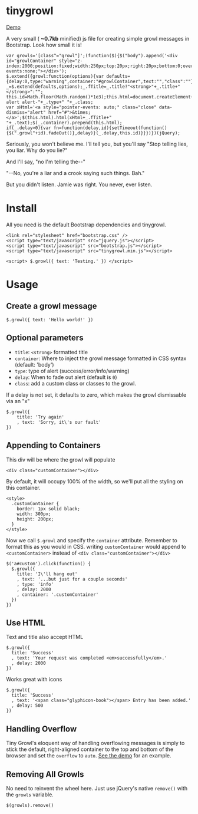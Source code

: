 tinygrowl
=========

<a href="http://codepen.io/ajkochanowicz/pen/bLBfr">Demo</a>

A very small ( **~0.7kb** minified) js file for creating simple growl messages in Bootstrap. Look how small it is!
    
    var growls='[class^="growl"]';(function($){$("body").append('<div id="growlContainer" style="z-index:2000;position:fixed;width:250px;top:20px;right:20px;bottom:0;overflow:auto;pointer-events:none;"></div>');
    $.extend({growl:function(options){var defaults={delay:0,type:"warning",container:"#growlContainer",text:"","class":""};var _=$.extend(defaults,options);_.fTitle=_.title?"<strong>"+_.title+"</strong>":"";
    this.id=Math.floor(Math.random()*1e3);this.html=document.createElement("div");this.html.className="growl"+this.id+" alert alert-"+_.type+" "+_.class;
    var xHtml='<a style="pointer-events: auto;" class="close" data-dismiss="alert" href="#">&times;</a>';$(this.html).html(xHtml+_.fTitle+" "+_.text);$(_.container).prepend(this.html);
    if(_.delay>0){var fn=function(delay,id){setTimeout(function(){$(".growl"+id).fadeOut()},delay)}(_.delay,this.id)}}})})(jQuery);

Seriously, you won't believe me. I'll tell you, but you'll say "Stop telling lies, you liar. Why do you lie?"

And I'll say, "no I'm telling the--"

"--No, you're a liar and a crook saying such things. Bah."

But you didn't listen. Jamie was right. You never, ever listen.

Install
=======

All you need is the default Bootstrap dependencies and tinygrowl.

    <link rel="stylesheet" href="bootstrap.css" />
    <script type="text/javascript" src="jquery.js"></script>
    <script type="text/javascript" src="bootstrap.js"></script>
    <script type="text/javascript" src="tinygrowl.min.js"></script>

    <script> $.growl({ text: 'Testing.' }) </script>

Usage
=====

Create a growl message
----------------------

``$.growl({ text: 'Hello world!' })``

Optional parameters
-------------------

* ``title``: ``<strong>`` formatted title
* ``container``: Where to inject the growl message formatted in CSS syntax (default: 'body')
* ``type``: type of alert (success/error/info/warning)
* ``delay``: When to fade out alert (default is ``0``) 
* ``class``: add a custom class or classes to the growl. 

If a delay is not set, it defaults to zero, which makes the growl dismissable via an "x"

    $.growl({
    	title: 'Try again'
    	, text: 'Sorry, it\'s our fault'
    })

Appending to Containers
-----------------------

This div will be where the growl will populate

    <div class="customContainer"></div>

By default, it will occupy 100% of the width, so we'll put all the styling on this container.

    <style>
      .customContainer {
        border: 1px solid black;
        width: 300px;
        height: 200px;
      }
    </style>

Now we call ``$.growl`` and specify the ``container`` attribute. Remember to format this as you would in CSS. writing ``customContainer`` would append to ``<customContainer>`` instead of ``<div class="customContainer"></div>``

    $('a#custom').click(function() {
      $.growl({
        title: 'I\'ll hang out'
        , text: '...but just for a couple seconds'
        , type: 'info'
        , delay: 2000
        , container: '.customContainer'
      })
    })

Use HTML
--------

Text and title also accept HTML

    $.growl({ 
      title: 'Success'
      , text: 'Your request was completed <em>successfully</em>.'
      , delay: 2000 
    })

Works great with icons

    $.growl({ 
      title: 'Success'
      , text: '<span class="glyphicon-book"></span> Entry has been added.'
      , delay: 500 
    })

Handling Overflow
-----------------

Tiny Growl's eloquent way of handling overflowing messages is simply to stick the default, right-aligned container to the top and bottom of the browser and set the ``overflow`` to ``auto``. <a href="http://codepen.io/ajkochanowicz/pen/bLBfr">See the demo</a> for an example.

Removing All Growls
-------------------

No need to reinvent the wheel here. Just use jQuery's native <code>remove()</code> with the <code>growls</code> variable.

    $(growls).remove()
